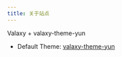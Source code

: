 ```yaml
---
title: 关于站点
---
```


Valaxy + valaxy-theme-yun 

- Default Theme: [valaxy-theme-yun](https://github.com/YunYouJun/valaxy/blob/main/packages/valaxy-theme-yun/)
